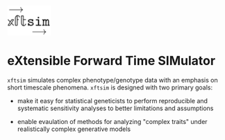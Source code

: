 <img src="./xftsimlogo.svg" width="20%">

# eXtensible Forward Time SIMulator


`xftsim` simulates complex phenotype/genotype data with an emphasis on short timescale phenomena. `xftsim` is designed with two primary goals:

 - make it easy for statistical geneticists to perform reproducible and systematic sensitivity analyses  to better limitations and assumptions

 - enable evaulation of methods for analyzing "complex traits" under realistically complex generative models

<!-- 
## Quickstart: simulating bivariate cross-assortative mating

Here we simulate 


```python

import xftsim as xft
import numpy as np

N = 8000
M = 4000
pnames = ['height', 'wealth', 'eduyears']
h2 = np.array([.6,.0,.0])


founder_haplotypes = xft.founders.founder_haplotypes_uniform_AFs(n = N, 
                                                                 m = M)

genetic_effects = xft.effect.AdditiveEffects(beta = np.hstack(list(map(lambda x: np.random.normal(0, x, (M,1)), np.sqrt(h2)))),
                                             phenotype_name = pnames,
                                             vid = founder_haplotypes.vid,
                                             AF = founder_haplotypes.xft.af_empirical,
                                             standardized=True,
                                             scaled=True,
                                             m_causal=M)

arch_genetic = xft.arch.AdditiveGeneticComponent(beta = genetic_effects)
arch_noise = xft.arch.AdditiveNoiseComponent(variances=[.4, 1/3, 1/3], 
                                             phenotype_name=pnames)
arch_sum = xft.arch.SumComponent(pnames, sum_components=['additiveGenetic', 'additiveNoise'])




amr = xft.mate.LinearAssortativeMatingRegime(r = .3, 
                                             component_index = xft.index.ComponentIndex_from_product(pnames,
                                              ['phenotype'],
                                              [-1]),
                                             offspring_per_pair=xft.utils.ZeroTruncatedPoissonCount(2))

rmap = xft.reproduce.RecombinationMap(p=.25,
                                      vid=founder_haplotypes.vid,
                                      chrom=founder_haplotypes.chrom)

sim = xft.sim.Simulation(founder_haplotypes = founder_haplotypes,
                         mating_regime = amr,
                         recombination_map = rmap,
                         architecture=xft.arch.Architecture([arch_genetic, arch_noise, arch_sum]),
                         statistics = [xft.stats.MatingStatistics(),
                                       xft.stats.SampleStatistics(),
                                       xft.stats.HasemanElstonEstimator(),
                                       ],  
                         post_processors = [lambda sim: print(sim.results['mating_statistics']),
                                            xft.proc.LimitMemory(n_haplotype_generations=2)],
                         reproduction_method=xft.reproduce.Meiosis)

```





 -->